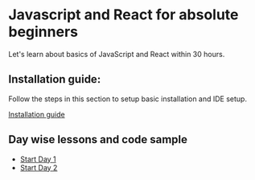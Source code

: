 # Javascript and React for absolute beginners

Let's learn about basics of JavaScript and React within 30 hours.

## Installation guide:

Follow the steps in this section to setup basic installation and IDE setup.

[Installation guide](/setup.md)

## Day wise lessons and code sample

- [Start Day 1](/Day%201/)
- [Start Day 2](/Day%202/)